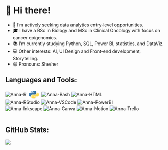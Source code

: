 # 💫 Hi there!

- 🔭 I’m actively seeking data analytics entry-level opportunities.
- 🎓 I have a BSc in Biology and MSc in Clinical Oncology with focus on cancer epigenomics.
- 📚 I’m currently studying Python, SQL, Power BI, statistics, and DataViz.
- 💻 Other interests: AI, UI Design and Front-end development, Storytelling.
- 😄 Pronouns: She/her

## Languages and Tools:

<div style="display: inline_block">
  <img align="center" alt="Anna-R" height="30" width="40" src="https://cdn.jsdelivr.net/gh/devicons/devicon/icons/r/r-original.svg">
  <img align="center" alt="Anna-Python" height="30" width="40" src="https://raw.githubusercontent.com/devicons/devicon/master/icons/python/python-original.svg">
  <img align="center" alt="Anna-Bash" height="40" width="40" src="https://img.icons8.com/plasticine/100/null/bash.png">
  <img align="center" alt="Anna-HTML" height="35" width="40" src="https://user-images.githubusercontent.com/64803893/207343737-0d12c4db-11a3-4001-a17f-dbd187f45d0d.png">
 </div>
<div style="display: inline_block">
  <img align="center" alt="Anna-RStudio" height="20" width="70" src="https://img.shields.io/badge/RStudio-75AADB??style=flat&logo=RStudio&logoColor=white">
  <img align="center" alt="Anna-VSCode" height="20" width="110" src="https://img.shields.io/badge/Visual_Studio_Code-0078D4?style=flat&logo=visual%20studio%20code&logoColor=white">
  <img align="center" alt="Anna-PowerBI" height="20" width="70" src="https://img.shields.io/badge/power_bi-F2C811?style=flat&logo=powerbi&logoColor=black">
</div>  
<div style="display: inline_block">
    <img align="center" alt="Anna-Inkscape" height="20" width="70" src="https://img.shields.io/badge/Inkscape-e0e0e0?style=flat&logo=inkscape&logoColor=080A13"/>
    <img align="center" alt="Anna-Canva" height="20" width="60" src="https://img.shields.io/badge/Canva-%2300C4CC.svg?style=flat&logo=Canva&logoColor=white"/>
    <img align="center" alt="Anna-Notion" height="20" width="65" src="https://img.shields.io/badge/Notion-%23000000.svg?style=flat&logo=notion&logoColor=white"/>
    <img align="center" alt="Anna-Trello" height="20" width="60" src="https://img.shields.io/badge/Trello-%23026AA7.svg?style=flat&logo=Trello&logoColor=white"/>  
</div>  

<br> 

## GitHub Stats:

![](https://github-readme-stats.vercel.app/api/top-langs/?username=annabmv&theme=dark&hide_border=false&include_all_commits=false&count_private=true&layout=compact)

<!-- Adapted from GPRM ( https://gprm.itsvg.in ) -->
